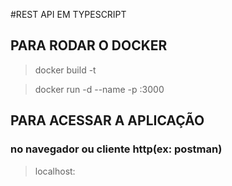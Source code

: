 #REST API EM TYPESCRIPT

## PARA RODAR O DOCKER

> docker build -t <nome-da-imagem>

> docker run -d --name <nome-do-container> -p <porta-linkada>:3000 <nome-da-imagem>


## PARA ACESSAR A APLICAÇÃO

### no navegador ou cliente http(ex: postman)
> localhost:<porta-linkada>
